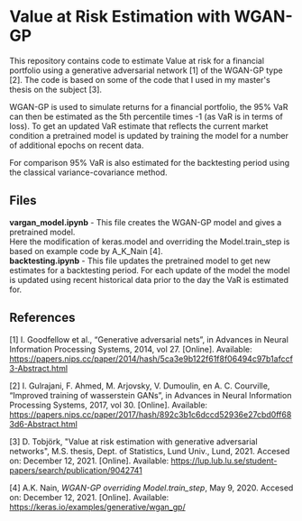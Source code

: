 # Value at Risk Estimation with WGAN-GP

This repository contains code to estimate Value at risk for a financial portfolio using a generative adversarial network [1] of the WGAN-GP type [2].
The code is based on some of the code that I used in my master's thesis on the subject [3].

WGAN-GP is used to simulate returns for a financial portfolio, the 95% VaR can then be estimated as the 5th percentile times -1 (as VaR is in terms of loss).
To get an updated VaR estimate that reflects the current market condition a pretrained model is updated by training the model for a number of additional epochs on recent data.

For comparison 95% VaR is also estimated for the backtesting period using the classical variance-covariance method. 

## Files

**vargan_model.ipynb** - This file creates the WGAN-GP model and gives a pretrained model.  
Here the modification of keras.model and overriding the Model.train_step is based on example code by A_K_Nain [4].  
**backtesting.ipynb** - This file updates the pretrained model to get new estimates for a backtesting period. For each update of the model the model is updated using recent historical data prior to the day the VaR is estimated for.

## References
[1] I. Goodfellow et al., “Generative adversarial nets”, in Advances in Neural Information Processing Systems, 2014, vol 27.
[Online]. Available: https://papers.nips.cc/paper/2014/hash/5ca3e9b122f61f8f06494c97b1afccf3-Abstract.html

[2] I. Gulrajani, F. Ahmed, M. Arjovsky, V. Dumoulin, en A. C. Courville, “Improved training of wasserstein GANs”, in Advances in Neural Information Processing Systems, 2017, vol 30.
[Online]. Available: https://papers.nips.cc/paper/2017/hash/892c3b1c6dccd52936e27cbd0ff683d6-Abstract.html

[3] D. Tobjörk, "Value at risk estimation with generative adversarial networks", M.S. thesis, Dept. of Statistics, Lund Univ., Lund, 2021. Accesed on: December 12, 2021. [Online].
Available: https://lup.lub.lu.se/student-papers/search/publication/9042741 

[4] A.K. Nain, <em>WGAN-GP overriding Model.train_step</em>, May 9, 2020. Accesed on: December 12, 2021. [Online].
Available: https://keras.io/examples/generative/wgan_gp/
